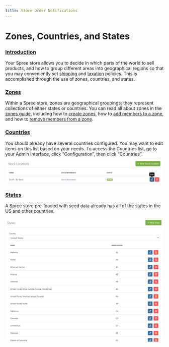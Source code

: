 ```yaml
---
title: Store Order Notifications
---
```


# Zones, Countries, and States

### [Introduction](zones-countries-states.md#introduction) <a id="introduction"></a>

Your Spree store allows you to decide in which parts of the world to sell products, and how to group different areas into geographical regions so that you may conveniently set [shipping](../shipments/shipments-description.md) and [taxation](taxes.md#zones) policies. This is accomplished through the use of zones, countries, and states.

### [Zones](zones-countries-states.md#zones) <a id="zones"></a>

Within a Spree store, zones are geographical groupings; they represent collections of either states or countries. You can read all about zones in the [zones guide](../shipments/zones.md#zones), including how to [create zones](../shipments/zones.md#creating-a-zone), how to [add members to a zone](../shipments/zones.md#adding-members-to-a-zone), and how to [remove members from a zone](../shipments/zones.md#removing-members-from-a-zone).

### [Countries](zones-countries-states.md#countries) <a id="countries"></a>

You should already have several countries configured. You may want to edit items on this list based on your needs. To access the Countries list, go to your Admin Interface, click “Configuration”, then click “Countries”.

![Countries List](../.gitbook/assets/image%20%28123%29.png)

### [States](zones-countries-states.md#states) <a id="states"></a>

A Spree store pre-loaded with seed data already has all of the states in the US and other countries.

![US States](../.gitbook/assets/image%20%2833%29.png)

